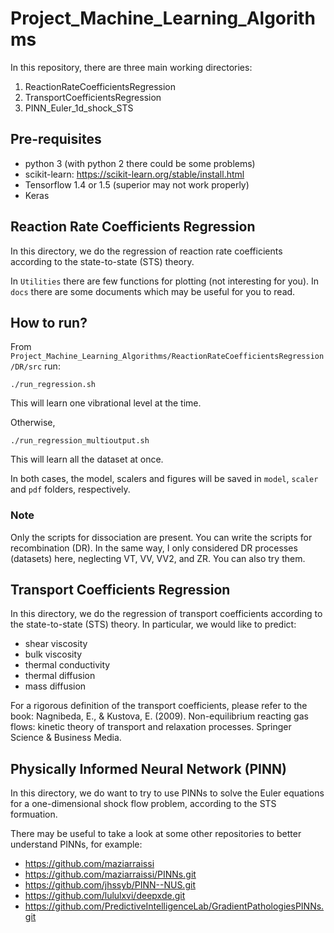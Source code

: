 # Project_Machine_Learning_Algorithms

In this repository, there are three main working directories:

1. ReactionRateCoefficientsRegression
2. TransportCoefficientsRegression
3. PINN_Euler_1d_shock_STS

## Pre-requisites

* python 3 (with python 2 there could be some problems)
* scikit-learn: https://scikit-learn.org/stable/install.html
* Tensorflow 1.4 or 1.5 (superior may not work properly)
* Keras

## Reaction Rate Coefficients Regression
In this directory, we do the regression of reaction rate coefficients according to the state-to-state (STS) theory.

In `Utilities` there are few functions for plotting (not interesting for you).
In `docs` there are some documents which may be useful for you to read.

## How to run?
From `Project_Machine_Learning_Algorithms/ReactionRateCoefficientsRegression/DR/src` run:

~~~~~
./run_regression.sh
~~~~~

This will learn one vibrational level at the time.

Otherwise,

~~~~~
./run_regression_multioutput.sh
~~~~~

This will learn all the dataset at once.

In both cases, the model, scalers and figures will be saved in `model`, `scaler` and `pdf` folders, respectively.

### Note
Only the scripts for dissociation are present. You can write the scripts for recombination (DR).
In the same way, I only considered DR processes (datasets) here, neglecting VT, VV, VV2, and ZR. You can also try them.


## Transport Coefficients Regression
In this directory, we do the regression of transport coefficients according to the state-to-state (STS) theory.
In particular, we would like to predict:

* shear viscosity
* bulk viscosity
* thermal conductivity
* thermal diffusion
* mass diffusion

For a rigorous definition of the transport coefficients, please refer to the book:
Nagnibeda, E., & Kustova, E. (2009). Non-equilibrium reacting gas flows: kinetic theory of transport and relaxation processes.
Springer Science & Business Media.


## Physically Informed Neural Network (PINN)
In this directory, we do want to try to use PINNs to solve the Euler equations for a one-dimensional shock flow problem,
according to the STS formuation.

There may be useful to take a look at some other repositories to better understand PINNs, for example:

* https://github.com/maziarraissi
* https://github.com/maziarraissi/PINNs.git
* https://github.com/jhssyb/PINN--NUS.git
* https://github.com/lululxvi/deepxde.git
* https://github.com/PredictiveIntelligenceLab/GradientPathologiesPINNs.git

